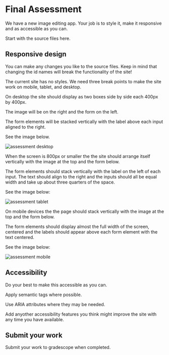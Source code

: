 # Final Assessment

We have a new image editing app. Your job is to style it, make it responsive and as accessible as you can. 

Start with the source files here. 

## Responsive design

You can make any changes you like to the source files. Keep in mind that changing the id names will break the functionality of the site!

The current site has no styles. We need three break points to make the site work on mobile, tablet, and desktop. 

On desktop the site should display as two boxes side by side each 400px by 400px. 

The image will be on the right and the form on the left. 

The form elements will be stacked vertically with the label above each input aligned to the right. 

See the image below. 

![assessment desktop](./assessment-desktop.png)

When the screen is 800px or smaller the the site should arrange itself vertically with the image at the top and the form below. 

The form elements should stack vertically with the label on the left of each input. The text should align to the right and the inputs should all be equal width and take up about three quarters of the space. 

See the image below: 

![assessment tablet](./assessment-tablet.png)

On mobile devices the the page should stack vertically with the image at the top and the form below. 

The form elements should display almost the full width of the screen, centered and the labels should appear above each form element with the text centered. 

See the image below: 

![assessment mobile](./assessment-mobile.png)

## Accessibility

Do your best to make this accessible as you can.

Apply semantic tags where possible. 

Use ARIA attributes where they may be needed. 

Add anyother accessibility features you think might improve the site with any time you have available. 

## Submit your work

Submit your work to gradescope when completed. 